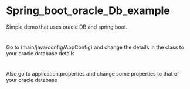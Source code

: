 # Spring_boot_oracle_Db_example 
Simple demo that uses oracle DB and spring boot.
#
Go to (main/java/config/AppConfig) and change the details in the class to your oracle database details
#
Also go to application.properties and change some properties to that of your oracle database 
